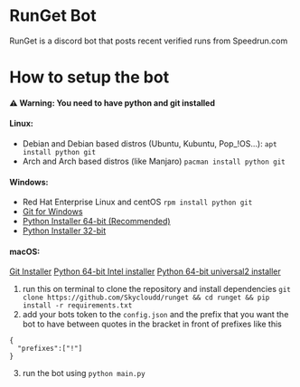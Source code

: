 # RunGet Bot
RunGet is a discord bot that posts recent verified runs from Speedrun.com 
# How to setup the bot
#### ⚠️ Warning: You need to have python and git installed
#### Linux:
- Debian and Debian based distros (Ubuntu, Kubuntu, Pop_!OS...):
`apt install python git`
- Arch and Arch based distros (like Manjaro)
`pacman install python git`
#### Windows:
- Red Hat Enterprise Linux and centOS
`rpm install python git`
- [Git for Windows](https://gitforwindows.org/)
- [Python Installer 64-bit (Recommended)](https://www.python.org/ftp/python/3.9.6/python-3.9.6-amd64.exe)
- [Python Installer 32-bit](https://www.python.org/ftp/python/3.9.6/python-3.9.6.exe)
#### macOS:
[Git Installer](https://git-scm.com/download/mac)
[Python 64-bit Intel installer](https://www.python.org/ftp/python/3.9.6/python-3.9.6-macosx10.9.pkg)
[Python 64-bit universal2 installer](https://www.python.org/ftp/python/3.9.6/python-3.9.6-macos11.pkg)
1. run this on terminal to clone the repository and install dependencies `git clone https://github.com/Skycloudd/runget && cd runget && pip install -r requirements.txt`
2. add your bots token to the `config.json` and the prefix that you want the bot to have between quotes in the bracket in front of prefixes like this
```
{
  "prefixes":["!"]
}
```
3. run the bot using `python main.py`

